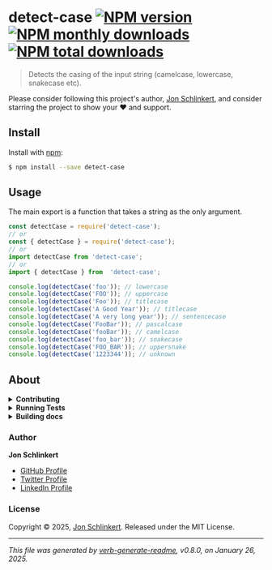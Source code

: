 # detect-case [![NPM version](https://img.shields.io/npm/v/detect-case.svg?style=flat)](https://www.npmjs.com/package/detect-case) [![NPM monthly downloads](https://img.shields.io/npm/dm/detect-case.svg?style=flat)](https://npmjs.org/package/detect-case) [![NPM total downloads](https://img.shields.io/npm/dt/detect-case.svg?style=flat)](https://npmjs.org/package/detect-case)

> Detects the casing of the input string (camelcase, lowercase, snakecase etc).

Please consider following this project's author, [Jon Schlinkert](https://github.com/jonschlinkert), and consider starring the project to show your :heart: and support.

## Install

Install with [npm](https://www.npmjs.com/):

```sh
$ npm install --save detect-case
```

## Usage

The main export is a function that takes a string as the only argument.

```js
const detectCase = require('detect-case');
// or
const { detectCase } = require('detect-case');
// or
import detectCase from 'detect-case';
// or
import { detectCase } from  'detect-case';

console.log(detectCase('foo')); // lowercase
console.log(detectCase('FOO')); // uppercase
console.log(detectCase('Foo')); // titlecase
console.log(detectCase('A Good Year')); // titlecase
console.log(detectCase('A very long year')); // sentencecase
console.log(detectCase('FooBar')); // pascalcase
console.log(detectCase('fooBar')); // camelcase
console.log(detectCase('foo_bar')); // snakecase
console.log(detectCase('FOO_BAR')); // uppersnake
console.log(detectCase('1223344')); // unknown
```

## About

<details>
<summary><strong>Contributing</strong></summary>

Pull requests and stars are always welcome. For bugs and feature requests, [please create an issue](../../issues/new).

Please read the [contributing guide](.github/contributing.md) for advice on opening issues, pull requests, and coding standards.

</details>

<details>
<summary><strong>Running Tests</strong></summary>

Running and reviewing unit tests is a great way to get familiarized with a library and its API. You can install dependencies and run tests with the following command:

```sh
$ npm install && npm test
```

</details>

<details>
<summary><strong>Building docs</strong></summary>

_(This project's readme.md is generated by [verb](https://github.com/verbose/verb-generate-readme), please don't edit the readme directly. Any changes to the readme must be made in the [.verb.md](.verb.md) readme template.)_

To generate the readme, run the following command:

```sh
$ npm install -g verbose/verb#dev verb-generate-readme && verb
```

</details>

### Author

**Jon Schlinkert**

* [GitHub Profile](https://github.com/jonschlinkert)
* [Twitter Profile](https://twitter.com/jonschlinkert)
* [LinkedIn Profile](https://linkedin.com/in/jonschlinkert)

### License

Copyright © 2025, [Jon Schlinkert](https://github.com/jonschlinkert).
Released under the MIT License.

***

_This file was generated by [verb-generate-readme](https://github.com/verbose/verb-generate-readme), v0.8.0, on January 26, 2025._
